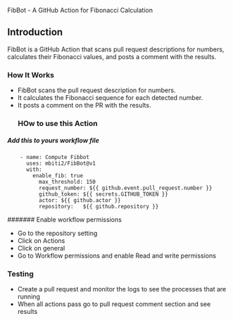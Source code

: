 FibBot - A GitHub Action for Fibonacci Calculation

## Introduction

FibBot is a GitHub Action that scans pull request descriptions for numbers, calculates their Fibonacci values, and posts a comment with the results.

### How It Works

- FibBot scans the pull request description for numbers.
- It calculates the Fibonacci sequence for each detected number.
- It posts a comment on the PR with the results.
  ### HOw to use this Action
##### Add this to yours workflow file
```  steps:
    - name: Compute Fibbot
      uses: mbiti2/FibBot@v1
      with: 
        enable_fib: true
          max_threshold: 150
          request_number: ${{ github.event.pull_request.number }}
          github_token: ${{ secrets.GITHUB_TOKEN }} 
          actor: ${{ github.actor }}
          repository:   ${{ github.repository }}
```
####### Enable workflow permissions
- Go to the repository setting
- Click on Actions
- Click on general
- Go to Workflow permissions and enable Read and write permissions 
### Testing
- Create a pull request and monitor the logs to see the processes that are running
- When all actions pass go to pull request comment section and see results
  


